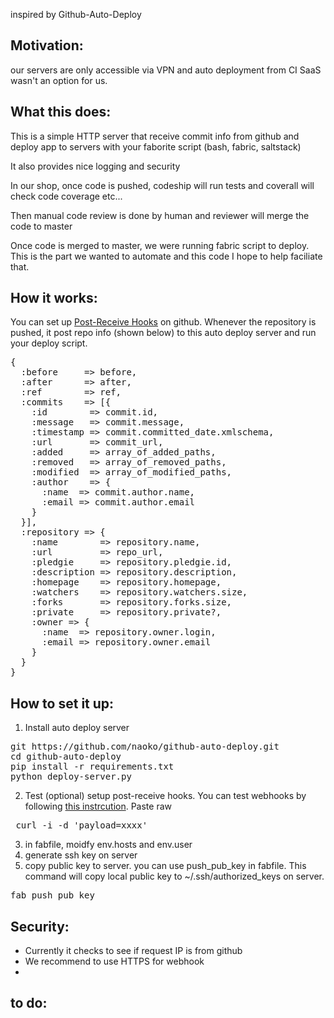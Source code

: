 inspired by Github-Auto-Deploy


Motivation:
----
our servers are only accessible via VPN and auto deployment from CI SaaS wasn't an option for us.

What this does:
---
This is a simple HTTP server that receive commit info from github and deploy app to servers with your faborite script (bash, fabric, saltstack)

It also provides nice logging and security

In our shop, once code is pushed, codeship will run tests and coverall will check code coverage etc...

Then manual code review is done by human and reviewer will merge the code to master

Once code is merged to master, we were running fabric script to deploy. This is the part we wanted to automate and this code I hope to help faciliate that.

How it works:
---
You can set up [Post-Receive Hooks](https://help.github.com/articles/post-receive-hooks "Post-Receive Hooks") on github.
Whenever the repository is pushed, it post repo info (shown below) to this auto deploy server and run your deploy script.

<pre>
{
  :before     => before,
  :after      => after,
  :ref        => ref,
  :commits    => [{
    :id        => commit.id,
    :message   => commit.message,
    :timestamp => commit.committed_date.xmlschema,
    :url       => commit_url,
    :added     => array_of_added_paths,
    :removed   => array_of_removed_paths,
    :modified  => array_of_modified_paths,
    :author    => {
      :name  => commit.author.name,
      :email => commit.author.email
    }
  }],
  :repository => {
    :name        => repository.name,
    :url         => repo_url,
    :pledgie     => repository.pledgie.id,
    :description => repository.description,
    :homepage    => repository.homepage,
    :watchers    => repository.watchers.size,
    :forks       => repository.forks.size,
    :private     => repository.private?,
    :owner => {
      :name  => repository.owner.login,
      :email => repository.owner.email
    }
  }
}
</pre>



How to set it up:
---
1. Install auto deploy server
<pre>
git https://github.com/naoko/github-auto-deploy.git
cd github-auto-deploy
pip install -r requirements.txt
python deploy-server.py
</pre>

2. Test (optional)
setup post-receive hooks. You can test webhooks by following [this instrcution](https://help.github.com/articles/testing-webhooks). Paste raw
<pre> curl -i -d 'payload=xxxx'</pre>

3. in fabfile, moidfy env.hosts and env.user
4. generate ssh key on server
4. copy public key to server. you can use push_pub_key in fabfile. This command will copy local public key to ~/.ssh/authorized_keys on server.
<pre>fab push_pub_key</pre>


Security:
---
 * Currently it checks to see if request IP is from github
 * We recommend to use HTTPS for webhook
 * 

to do:
---






